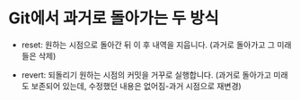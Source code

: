 # Git에서 과거로 돌아가는 두 방식

- reset: 원하는 시점으로 돌아간 뒤 이 후 내역을 지웁니다. (과거로 돌아가고 그 미래들은 삭제)

- revert: 되돌리기 원하는 시점의 커밋을 거꾸로 실행합니다. (과거로 돌아가고 미래도 보존되어 있는데, 수정했던 내용은 없어짐-과거 시점으로 재변경)